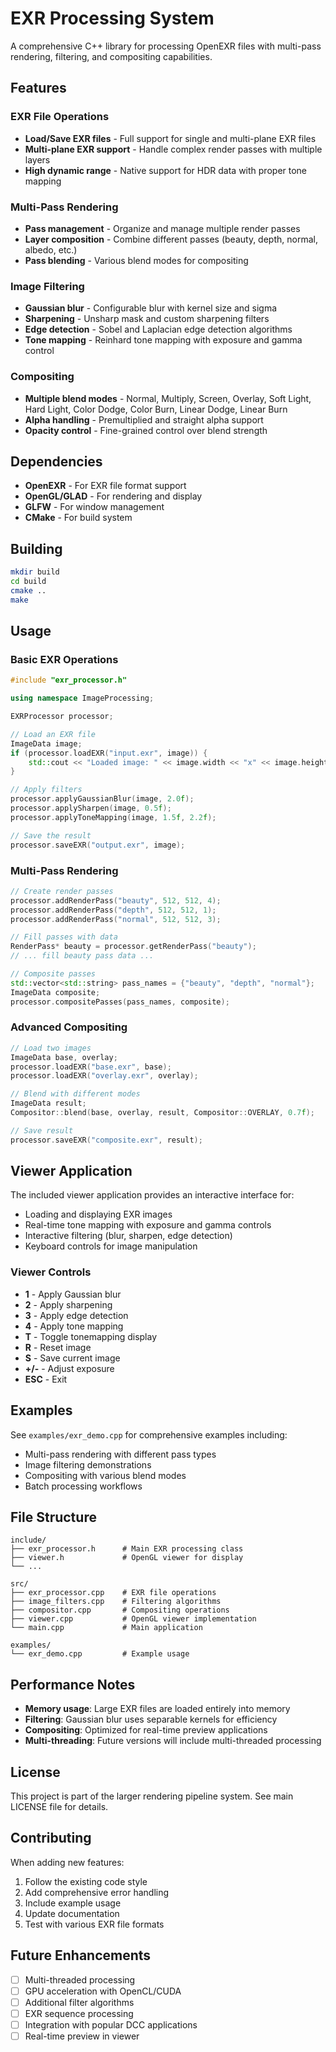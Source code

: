 # EXR Processing System

A comprehensive C++ library for processing OpenEXR files with multi-pass rendering, filtering, and compositing capabilities.

## Features

### EXR File Operations
- **Load/Save EXR files** - Full support for single and multi-plane EXR files
- **Multi-plane EXR support** - Handle complex render passes with multiple layers
- **High dynamic range** - Native support for HDR data with proper tone mapping

### Multi-Pass Rendering
- **Pass management** - Organize and manage multiple render passes
- **Layer composition** - Combine different passes (beauty, depth, normal, albedo, etc.)
- **Pass blending** - Various blend modes for compositing

### Image Filtering
- **Gaussian blur** - Configurable blur with kernel size and sigma
- **Sharpening** - Unsharp mask and custom sharpening filters
- **Edge detection** - Sobel and Laplacian edge detection algorithms
- **Tone mapping** - Reinhard tone mapping with exposure and gamma control

### Compositing
- **Multiple blend modes** - Normal, Multiply, Screen, Overlay, Soft Light, Hard Light, Color Dodge, Color Burn, Linear Dodge, Linear Burn
- **Alpha handling** - Premultiplied and straight alpha support
- **Opacity control** - Fine-grained control over blend strength

## Dependencies

- **OpenEXR** - For EXR file format support
- **OpenGL/GLAD** - For rendering and display
- **GLFW** - For window management
- **CMake** - For build system

## Building

```bash
mkdir build
cd build
cmake ..
make
```

## Usage

### Basic EXR Operations

```cpp
#include "exr_processor.h"

using namespace ImageProcessing;

EXRProcessor processor;

// Load an EXR file
ImageData image;
if (processor.loadEXR("input.exr", image)) {
    std::cout << "Loaded image: " << image.width << "x" << image.height << std::endl;
}

// Apply filters
processor.applyGaussianBlur(image, 2.0f);
processor.applySharpen(image, 0.5f);
processor.applyToneMapping(image, 1.5f, 2.2f);

// Save the result
processor.saveEXR("output.exr", image);
```

### Multi-Pass Rendering

```cpp
// Create render passes
processor.addRenderPass("beauty", 512, 512, 4);
processor.addRenderPass("depth", 512, 512, 1);
processor.addRenderPass("normal", 512, 512, 3);

// Fill passes with data
RenderPass* beauty = processor.getRenderPass("beauty");
// ... fill beauty pass data ...

// Composite passes
std::vector<std::string> pass_names = {"beauty", "depth", "normal"};
ImageData composite;
processor.compositePasses(pass_names, composite);
```

### Advanced Compositing

```cpp
// Load two images
ImageData base, overlay;
processor.loadEXR("base.exr", base);
processor.loadEXR("overlay.exr", overlay);

// Blend with different modes
ImageData result;
Compositor::blend(base, overlay, result, Compositor::OVERLAY, 0.7f);

// Save result
processor.saveEXR("composite.exr", result);
```

## Viewer Application

The included viewer application provides an interactive interface for:

- Loading and displaying EXR images
- Real-time tone mapping with exposure and gamma controls
- Interactive filtering (blur, sharpen, edge detection)
- Keyboard controls for image manipulation

### Viewer Controls

- **1** - Apply Gaussian blur
- **2** - Apply sharpening
- **3** - Apply edge detection
- **4** - Apply tone mapping
- **T** - Toggle tonemapping display
- **R** - Reset image
- **S** - Save current image
- **+/-** - Adjust exposure
- **ESC** - Exit

## Examples

See `examples/exr_demo.cpp` for comprehensive examples including:

- Multi-pass rendering with different pass types
- Image filtering demonstrations
- Compositing with various blend modes
- Batch processing workflows

## File Structure

```
include/
├── exr_processor.h      # Main EXR processing class
├── viewer.h             # OpenGL viewer for display
└── ...

src/
├── exr_processor.cpp    # EXR file operations
├── image_filters.cpp    # Filtering algorithms
├── compositor.cpp       # Compositing operations
├── viewer.cpp           # OpenGL viewer implementation
└── main.cpp             # Main application

examples/
└── exr_demo.cpp         # Example usage
```

## Performance Notes

- **Memory usage**: Large EXR files are loaded entirely into memory
- **Filtering**: Gaussian blur uses separable kernels for efficiency
- **Compositing**: Optimized for real-time preview applications
- **Multi-threading**: Future versions will include multi-threaded processing

## License

This project is part of the larger rendering pipeline system. See main LICENSE file for details.

## Contributing

When adding new features:

1. Follow the existing code style
2. Add comprehensive error handling
3. Include example usage
4. Update documentation
5. Test with various EXR file formats

## Future Enhancements

- [ ] Multi-threaded processing
- [ ] GPU acceleration with OpenCL/CUDA
- [ ] Additional filter algorithms
- [ ] EXR sequence processing
- [ ] Integration with popular DCC applications
- [ ] Real-time preview in viewer